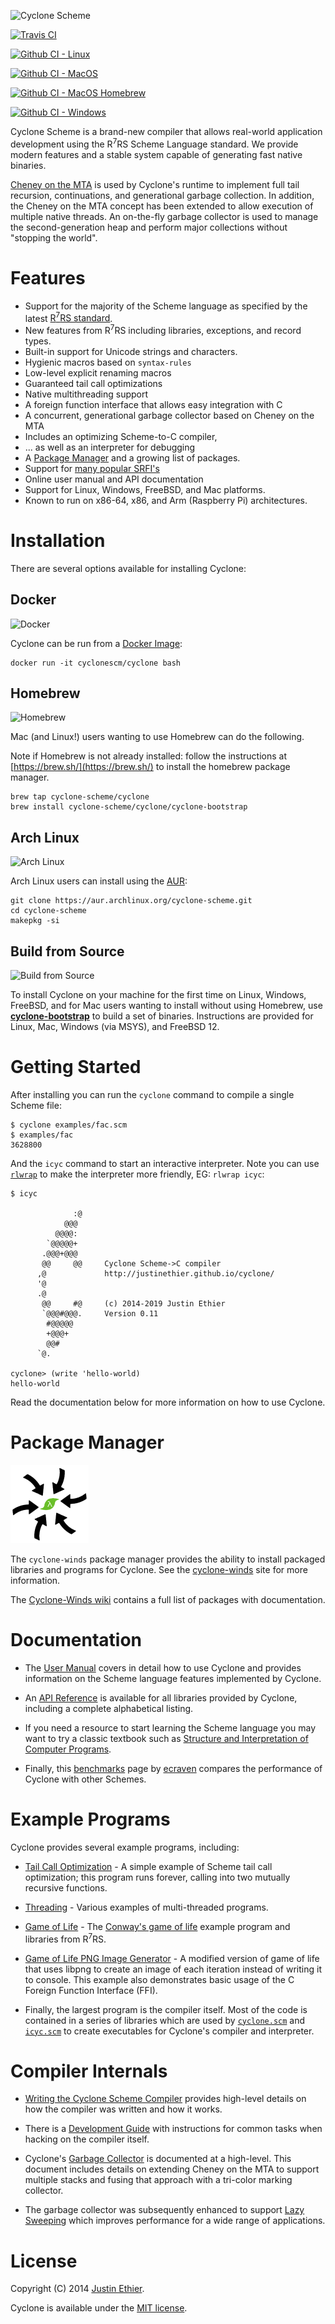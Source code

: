 ![Cyclone Scheme](docs/images/cyclone-logo-04-header.png "Cyclone Scheme")

[![Travis CI](https://travis-ci.org/justinethier/cyclone.svg?branch=master)](https://travis-ci.org/justinethier/cyclone)

[![Github CI - Linux](https://github.com/justinethier/cyclone-bootstrap/workflows/Ubuntu%20Linux%20Build/badge.svg)](https://github.com/justinethier/cyclone-bootstrap)

[![Github CI - MacOS](https://github.com/justinethier/cyclone-bootstrap/workflows/MacOS%20Build/badge.svg)](https://github.com/justinethier/cyclone-bootstrap)

[![Github CI - MacOS Homebrew](https://github.com/justinethier/cyclone-bootstrap/workflows/MacOS%20Homebrew%20Build/badge.svg)](https://github.com/justinethier/cyclone-bootstrap)

[![Github CI - Windows](https://github.com/justinethier/cyclone-bootstrap/workflows/Windows%20MSYS2%20Build/badge.svg)](https://github.com/justinethier/cyclone-bootstrap)

Cyclone Scheme is a brand-new compiler that allows real-world application development using the R<sup>7</sup>RS Scheme Language standard. We provide modern features and a stable system capable of generating fast native binaries.

[Cheney on the MTA](https://github.com/justinethier/cyclone/raw/master/docs/research-papers/CheneyMTA.pdf) is used by Cyclone's runtime to implement full tail recursion, continuations, and generational garbage collection. In addition, the Cheney on the MTA concept has been extended to allow execution of multiple native threads. An on-the-fly garbage collector is used to manage the second-generation heap and perform major collections without "stopping the world".

# Features

- Support for the majority of the Scheme language as specified by the latest [R<sup>7</sup>RS standard](docs/Scheme-Language-Compliance.md). 
- New features from R<sup>7</sup>RS including libraries, exceptions, and record types.
- Built-in support for Unicode strings and characters.
- Hygienic macros based on `syntax-rules`
- Low-level explicit renaming macros
- Guaranteed tail call optimizations
- Native multithreading support
- A foreign function interface that allows easy integration with C
- A concurrent, generational garbage collector based on Cheney on the MTA
- Includes an optimizing Scheme-to-C compiler,
- ... as well as an interpreter for debugging
- A [Package Manager](https://github.com/cyclone-scheme/cyclone-winds) and a growing list of packages.
- Support for [many popular SRFI's](docs/API.md#srfi-libraries)
- Online user manual and API documentation
- Support for Linux, Windows, FreeBSD, and Mac platforms. 
- Known to run on x86-64, x86, and Arm (Raspberry Pi) architectures.

# Installation

There are several options available for installing Cyclone:

## Docker 
![Docker](docs/images/docker-thumb.png "Docker")

Cyclone can be run from a [Docker Image](https://hub.docker.com/r/cyclonescm/cyclone):
    
    docker run -it cyclonescm/cyclone bash
    
## Homebrew 
![Homebrew](docs/images/homebrew-thumb.png "Homebrew")

Mac (and Linux!) users wanting to use Homebrew can do the following.

Note if Homebrew is not already installed: follow the instructions at [https://brew.sh/](https://brew.sh/) to install the homebrew package manager. 

    brew tap cyclone-scheme/cyclone
    brew install cyclone-scheme/cyclone/cyclone-bootstrap

## Arch Linux 
![Arch Linux](docs/images/arch-linux-thumb.png "Arch Linux")

Arch Linux users can install using the [AUR](https://aur.archlinux.org/packages/cyclone-scheme/):

    git clone https://aur.archlinux.org/cyclone-scheme.git
    cd cyclone-scheme
    makepkg -si

## Build from Source
![Build from Source](docs/images/build-thumb.png "Build from Source")

To install Cyclone on your machine for the first time on Linux, Windows, FreeBSD, and for Mac users wanting to install without using Homebrew, use [**cyclone-bootstrap**](https://github.com/justinethier/cyclone-bootstrap) to build a set of binaries. Instructions are provided for Linux, Mac, Windows (via MSYS), and FreeBSD 12.

# Getting Started

After installing you can run the `cyclone` command to compile a single Scheme file:

    $ cyclone examples/fac.scm
    $ examples/fac
    3628800
    
And the `icyc` command to start an interactive interpreter. Note you can use [`rlwrap`](http://linux.die.net/man/1/rlwrap) to make the interpreter more friendly, EG: `rlwrap icyc`:

    $ icyc
    
                  :@
                @@@
              @@@@:
            `@@@@@+
           .@@@+@@@      
           @@     @@     Cyclone Scheme->C compiler
          ,@             http://justinethier.github.io/cyclone/
          '@
          .@
           @@     #@     (c) 2014-2019 Justin Ethier
           `@@@#@@@.     Version 0.11
            #@@@@@
            +@@@+
            @@#
          `@.
       
    cyclone> (write 'hello-world)
    hello-world

Read the documentation below for more information on how to use Cyclone.

# Package Manager

![Cyclone Winds](docs/images/cyclone-winds-small.png "Cyclone Winds")

The `cyclone-winds` package manager provides the ability to install packaged libraries and programs for Cyclone. See the [cyclone-winds](https://github.com/cyclone-scheme/cyclone-winds#cyclone-winds) site for more information.

The [Cyclone-Winds wiki](https://github.com/cyclone-scheme/cyclone-winds/wiki) contains a full list of packages with documentation.

# Documentation

- The [User Manual](docs/User-Manual.md) covers in detail how to use Cyclone and provides information on the Scheme language features implemented by Cyclone.

- An [API Reference](docs/API.md) is available for all libraries provided by Cyclone, including a complete alphabetical listing.

- If you need a resource to start learning the Scheme language you may want to try a classic textbook such as [Structure and Interpretation of Computer Programs](https://mitpress.mit.edu/sicp/full-text/book/book.html).

- Finally, this [benchmarks](http://ecraven.github.io/r7rs-benchmarks/benchmark.html) page by [ecraven](https://github.com/ecraven) compares the performance of Cyclone with other Schemes.

# Example Programs

Cyclone provides several example programs, including:

- [Tail Call Optimization](examples/tail-call-optimization.scm) - A simple example of Scheme tail call optimization; this program runs forever, calling into two mutually recursive functions.

- [Threading](examples/threading) - Various examples of multi-threaded programs.

- [Game of Life](examples/game-of-life) - The [Conway's game of life](https://en.wikipedia.org/wiki/Conway%27s_Game_of_Life) example program and libraries from R<sup>7</sup>RS.

- [Game of Life PNG Image Generator](examples/game-of-life-png) - A modified version of game of life that uses libpng to create an image of each iteration instead of writing it to console. This example also demonstrates basic usage of the C Foreign Function Interface (FFI).

- Finally, the largest program is the compiler itself. Most of the code is contained in a series of libraries which are used by [`cyclone.scm`](cyclone.scm) and [`icyc.scm`](icyc.scm) to create executables for Cyclone's compiler and interpreter.

# Compiler Internals

- [Writing the Cyclone Scheme Compiler](docs/Writing-the-Cyclone-Scheme-Compiler-Revised-2017.md) provides high-level details on how the compiler was written and how it works.

- There is a [Development Guide](docs/Development.md) with instructions for common tasks when hacking on the compiler itself.

- Cyclone's [Garbage Collector](docs/Garbage-Collector.md) is documented at a high-level. This document includes details on extending Cheney on the MTA to support multiple stacks and fusing that approach with a tri-color marking collector.

- The garbage collector was subsequently enhanced to support [Lazy Sweeping](https://github.com/justinethier/cyclone/blob/master/docs/Garbage-Collection-Using-Lazy-Sweeping.md) which improves performance for a wide range of applications.

# License

Copyright (C) 2014 [Justin Ethier](http://github.com/justinethier).

Cyclone is available under the [MIT license](http://www.opensource.org/licenses/mit-license.php).
